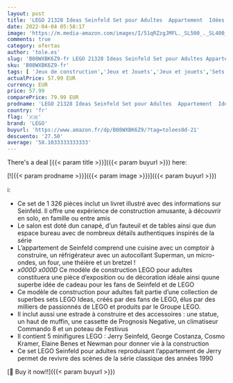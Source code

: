 ```yaml
---
layout: post
title: 'LEGO 21328 Ideas Seinfeld Set pour Adultes  Appartement  Idées De Cadeau  Maquette À Collectionner avec Minifigure Jerry'
date: 2022-04-04 05:58:17
image: 'https://m.media-amazon.com/images/I/51qRZzgJMFL._SL500_._SL400_.jpg'
comments: true
category: ofertas
author: 'tole.es'
slug: 'B08WXBK6Z9-fr LEGO 21328 Ideas Seinfeld Set pour Adultes Appartement...'
sku: 'B08WXBK6Z9-fr'
tags: [ 'Jeux de construction','Jeux et Jouets','Jeux et jouets','Sets de jeux de construction','lego', ]
actualPrice: 57.99 EUR
currency: EUR
price: 57.99
comparePrice: 79.99 EUR
prodname: 'LEGO 21328 Ideas Seinfeld Set pour Adultes  Appartement  Idées De Cadeau  Maquette À Collectionner avec Minifigure Jerry'
country: 'fr'
flag: '🇫🇷'
brand: 'LEGO'
buyurl: 'https://www.amazon.fr/dp/B08WXBK6Z9/?tag=tolees0d-21'
descuento: '27.50'
average: '58.1033333333333'
---
```


There's a deal [{{< param title >}}]({{< param buyurl >}})  here:

[![{{< param prodname >}}]({{< param image >}})]({{< param buyurl >}})

ℹ️:

- Ce set de 1 326 pièces inclut un livret illustré avec des informations sur Seinfeld. Il offre une expérience de construction amusante, à découvrir en solo, en famille ou entre amis
- Le salon est doté dun canapé, d’un fauteuil et de tables ainsi que dun espace bureau avec de nombreux détails authentiques inspirés de la série
- L’appartement de Seinfeld comprend une cuisine avec un comptoir à construire, un réfrigérateur avec un autocollant Superman, un micro-ondes, un four, une théière et un bretzel !
- _x000D_ _x000D_ Ce modèle de construction LEGO pour adultes constituera une pièce d’exposition ou de décoration idéale ainsi quune superbe idée de cadeau pour les fans de Seinfeld et de LEGO
- Ce modèle de construction pour adultes fait partie d’une collection de superbes sets LEGO Ideas, créés par des fans de LEGO, élus par des milliers de passionnés de LEGO et produits par le Groupe LEGO.
- Il inclut aussi une estrade à construire et des accessoires : une statue, un haut de muffin, une cassette de Prognosis Negative, un climatiseur Commando 8 et un poteau de Festivus
- Il contient 5 minifigures LEGO : Jerry Seinfeld, George Costanza, Cosmo Kramer, Elaine Benes et Newman pour donner vie à la construction
- Ce set LEGO Seinfeld pour adultes reproduisant l’appartement de Jerry permet de revivre des scènes de la série classique des années 1990

[🛒 Buy it now!!]({{< param buyurl >}})
